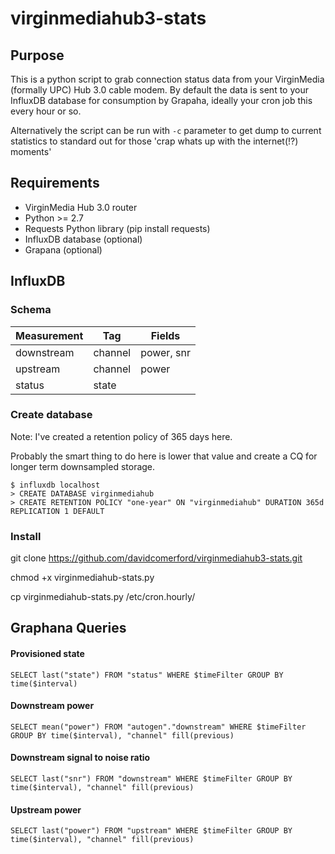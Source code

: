 # virginmediahub3-stats

## Purpose 
This is a python script to grab connection status data from your VirginMedia (formally UPC) Hub 3.0 cable modem.
By default the data is sent to your InfluxDB database for consumption by Grapaha, ideally your cron job this every hour or so.

Alternatively the script can be run with `-c` parameter to get dump to current statistics to standard out for those 'crap whats up with the internet(!?) moments'

## Requirements
* VirginMedia Hub 3.0 router
* Python >= 2.7
* Requests Python library (pip install requests)
* InfluxDB database (optional)
* Grapana (optional)


## InfluxDB 
### Schema
  
| Measurement   | Tag           | Fields     |
| ------------- | ------------- | ------------- |
| downstream    | channel       | power, snr |
| upstream      | channel       | power      |
| status        | state         |            |

### Create database
Note: I've created a retention policy of 365 days here.

Probably the smart thing to do here is lower that value and create a CQ for longer term downsampled storage. 
```
$ influxdb localhost
> CREATE DATABASE virginmediahub
> CREATE RETENTION POLICY "one-year" ON "virginmediahub" DURATION 365d REPLICATION 1 DEFAULT
```

### Install
git clone https://github.com/davidcomerford/virginmediahub3-stats.git

chmod +x virginmediahub-stats.py

cp virginmediahub-stats.py /etc/cron.hourly/

## Graphana Queries
#### Provisioned state
```
SELECT last("state") FROM "status" WHERE $timeFilter GROUP BY time($interval)
```

#### Downstream power 
```
SELECT mean("power") FROM "autogen"."downstream" WHERE $timeFilter GROUP BY time($interval), "channel" fill(previous)
```
#### Downstream signal to noise ratio
```
SELECT last("snr") FROM "downstream" WHERE $timeFilter GROUP BY time($interval), "channel" fill(previous)
```
#### Upstream power
```
SELECT last("power") FROM "upstream" WHERE $timeFilter GROUP BY time($interval), "channel" fill(previous)
```